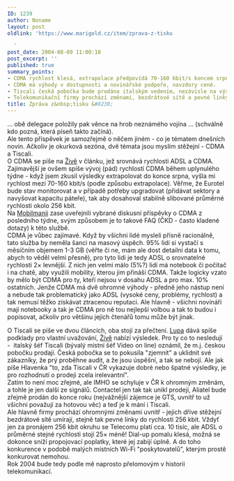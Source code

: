 ```yaml
---
ID: 1239
author: Noname
layout: post
oldlink: 'https://www.marigold.cz/item/zprava-z-tisku

  '
post_date: 2004-08-09 11:00:18
post_excerpt: ''
published: true
summary_points:
- CDMA rychlost klesá, extrapolace předpovídá 70-160 kbit/s koncem srpna.
- CDMA má výhody v dostupnosti a novinářské podpoře, navzdory ceně.
- Tiscali česká pobočka bude prodána italským vedením, nezávisle na výsledcích.
- Telekomunikační firmy prochází změnami, bezdrátové sítě a pevné linky umírají.
title: Zpráva z&nbsp;tisku &#8230;
---
```


<p>
... obě delegace položily pak věnce na hrob neznámého vojína ... (schválně kdo pozná, která píseň takto začíná).<br/>Ale tento příspěvek je samozřejmě o něčem jiném - co je tématem dnešních novin. Ačkoliv je okurková sezóna, dvě témata jsou myslím stěžejní - CDMA a Tiscali.<br/>O CDMA se píše na <a href="http://www.zive.cz/h/Uzivatel/AR.asp?ARI=117903">Živě</a> v článku, jež srovnává rychlosti ADSL a CDMA. Zajímavější je ovšem spíše vývoj (pád) rychlostí CDMA během uplynulého týdne - když jsem zkusil výsledky extrapolovat do konce srpna, vyšla mi rychlost mezi 70-160 kbit/s (podle způsobu extrapolace). Věřme, že Eurotel bude stav monitorovat a v případě potřeby upgradovat (přidávat sektory a navyšovat kapacitu páteře), tak aby dosahoval stabilně slibované průměrné rychlosti okolo 256 kbit.<br/>Na <a href="http://www.mobilmania.cz/Operatori/AR.asp?ARI=107887">Mobilmanii</a> zase uveřejnili vybrané diskusní příspěvky o CDMA z posledního týdne, svým způsobem je to takové FAQ (ČKD - často kladené dotazy) k této službě.<br/>CDMA je vůbec zajímavé. Když by všichni lidé mysleli přísně racionálně, tato služba by neměla šanci na masový úspěch. 95% lidí si vystačí s měsíčním objemem 1-3 GB (věřte či ne, mám ale dost detailní data k tomu, abych to věděl velmi přesně), pro tyto lidi je tedy ADSL o srovnatelné rychlosti 2× levnější. Z nich jen velmi málo (5%?) lidí má notebook či počítač i na chatě, aby využili mobility, kterou jim přináší CDMA. Takže logicky vzato by mělo být CDMA pro ty, kteří nejsou v dosahu ADSL a pro max. 10% ostatních. Jenže CDMA má dvě ohromné výhody - předně jeho nástup není a nebude tak problematický jako ADSL (vysoké ceny, problémy, rychlost) a tak nemusí těžko získávat ztracenou reputaci. Ale hlavně - všichni novináři mají notebooky a tak je CDMA pro ně tou nejlepší volbou a tak to budou i popisovat, ačkoliv pro většinu jejich čtenářů tomu může být jinak.</p>
<p>
O Tiscali se píše ve dvou článcích, oba stojí za přečtení. <a href="http://www.lupa.cz/clanek.php3?show=3553">Lupa</a> dává spíše podklady pro vlastní uvažování, <a href="http://www.zive.cz/h/Byznys/AR.asp?ARI=117900">Živě</a> nabízí výsledek. Pro ty co to nesledují -  italský šéf Tiscali (bývalý místní šéf Video on line) oznámil, že m.j. českou pobočku prodají. Česká pobočka se to pokusila "zjemnit" a uklidnit své zákazníky, že prý proběhne audit, a že jsou úspěšní, a tak se nebojí. Ale jak píše Hlavenka "to, zda Tiscali v ČR vykazuje dobré nebo špatné výsledky, je pro rozhodnutí o prodeji zcela irelevantní".<br/>Zatím to není moc zřejmé, ale IMHO se schyluje v ČR k ohromným změnám, a tohle je jen další ze signálů. Contactel jen tak tak unikl prodeji, Aliatel bude zřejmě prodán do konce roku (nejvážnější zájemce je GTS, uvnitř to už všichni považují za hotovou věc) a teď je k mání i Tiscali.<br/>Ale hlavně firmy prochází ohromnými změnami uvnitř - jejich dříve stěžejní bezdrátové sítě umírají, stejně tak pevné linky do rychlosti 256 kbit. Vždyť jen za pronájem 256 kbit okruhu se Telecomu platí cca. 10 tisíc, ale ADSL o průměrné stejné rychlosti stojí 25× méně! Dial-up pomalu klesá, možná se dokonce sníží propojovací poplatky, které jej zabijí úplně. A do toho konkurence v podobě malých místních Wi-Fi "poskytovatelů", kterým prostě konkurovat nemohou.<br/>Rok 2004 bude tedy podle mě naprosto přelomovým v historii telekomunikací.</p>